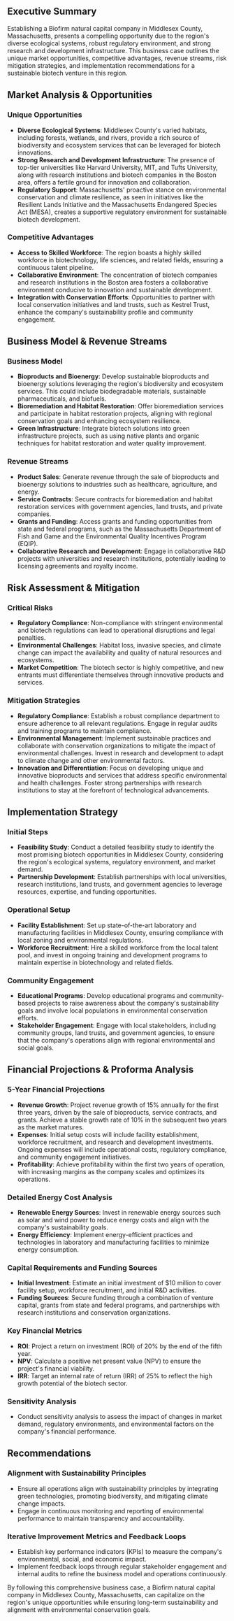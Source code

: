 ## Executive Summary

Establishing a Biofirm natural capital company in Middlesex County, Massachusetts, presents a compelling opportunity due to the region's diverse ecological systems, robust regulatory environment, and strong research and development infrastructure. This business case outlines the unique market opportunities, competitive advantages, revenue streams, risk mitigation strategies, and implementation recommendations for a sustainable biotech venture in this region.

## Market Analysis & Opportunities

### Unique Opportunities
- **Diverse Ecological Systems**: Middlesex County's varied habitats, including forests, wetlands, and rivers, provide a rich source of biodiversity and ecosystem services that can be leveraged for biotech innovations.
- **Strong Research and Development Infrastructure**: The presence of top-tier universities like Harvard University, MIT, and Tufts University, along with research institutions and biotech companies in the Boston area, offers a fertile ground for innovation and collaboration.
- **Regulatory Support**: Massachusetts' proactive stance on environmental conservation and climate resilience, as seen in initiatives like the Resilient Lands Initiative and the Massachusetts Endangered Species Act (MESA), creates a supportive regulatory environment for sustainable biotech development.

### Competitive Advantages
- **Access to Skilled Workforce**: The region boasts a highly skilled workforce in biotechnology, life sciences, and related fields, ensuring a continuous talent pipeline.
- **Collaborative Environment**: The concentration of biotech companies and research institutions in the Boston area fosters a collaborative environment conducive to innovation and sustainable development.
- **Integration with Conservation Efforts**: Opportunities to partner with local conservation initiatives and land trusts, such as Kestrel Trust, enhance the company's sustainability profile and community engagement.

## Business Model & Revenue Streams

### Business Model
- **Bioproducts and Bioenergy**: Develop sustainable bioproducts and bioenergy solutions leveraging the region's biodiversity and ecosystem services. This could include biodegradable materials, sustainable pharmaceuticals, and biofuels.
- **Bioremediation and Habitat Restoration**: Offer bioremediation services and participate in habitat restoration projects, aligning with regional conservation goals and enhancing ecosystem resilience.
- **Green Infrastructure**: Integrate biotech solutions into green infrastructure projects, such as using native plants and organic techniques for habitat restoration and water quality improvement.

### Revenue Streams
- **Product Sales**: Generate revenue through the sale of bioproducts and bioenergy solutions to industries such as healthcare, agriculture, and energy.
- **Service Contracts**: Secure contracts for bioremediation and habitat restoration services with government agencies, land trusts, and private companies.
- **Grants and Funding**: Access grants and funding opportunities from state and federal programs, such as the Massachusetts Department of Fish and Game and the Environmental Quality Incentives Program (EQIP).
- **Collaborative Research and Development**: Engage in collaborative R&D projects with universities and research institutions, potentially leading to licensing agreements and royalty income.

## Risk Assessment & Mitigation

### Critical Risks
- **Regulatory Compliance**: Non-compliance with stringent environmental and biotech regulations can lead to operational disruptions and legal penalties.
- **Environmental Challenges**: Habitat loss, invasive species, and climate change can impact the availability and quality of natural resources and ecosystems.
- **Market Competition**: The biotech sector is highly competitive, and new entrants must differentiate themselves through innovative products and services.

### Mitigation Strategies
- **Regulatory Compliance**: Establish a robust compliance department to ensure adherence to all relevant regulations. Engage in regular audits and training programs to maintain compliance.
- **Environmental Management**: Implement sustainable practices and collaborate with conservation organizations to mitigate the impact of environmental challenges. Invest in research and development to adapt to climate change and other environmental factors.
- **Innovation and Differentiation**: Focus on developing unique and innovative bioproducts and services that address specific environmental and health challenges. Foster strong partnerships with research institutions to stay at the forefront of technological advancements.

## Implementation Strategy

### Initial Steps
- **Feasibility Study**: Conduct a detailed feasibility study to identify the most promising biotech opportunities in Middlesex County, considering the region's ecological systems, regulatory environment, and market demand.
- **Partnership Development**: Establish partnerships with local universities, research institutions, land trusts, and government agencies to leverage resources, expertise, and funding opportunities.

### Operational Setup
- **Facility Establishment**: Set up state-of-the-art laboratory and manufacturing facilities in Middlesex County, ensuring compliance with local zoning and environmental regulations.
- **Workforce Recruitment**: Hire a skilled workforce from the local talent pool, and invest in ongoing training and development programs to maintain expertise in biotechnology and related fields.

### Community Engagement
- **Educational Programs**: Develop educational programs and community-based projects to raise awareness about the company's sustainability goals and involve local populations in environmental conservation efforts.
- **Stakeholder Engagement**: Engage with local stakeholders, including community groups, land trusts, and government agencies, to ensure that the company's operations align with regional environmental and social goals.

## Financial Projections & Proforma Analysis

### 5-Year Financial Projections
- **Revenue Growth**: Project revenue growth of 15% annually for the first three years, driven by the sale of bioproducts, service contracts, and grants. Achieve a stable growth rate of 10% in the subsequent two years as the market matures.
- **Expenses**: Initial setup costs will include facility establishment, workforce recruitment, and research and development investments. Ongoing expenses will include operational costs, regulatory compliance, and community engagement initiatives.
- **Profitability**: Achieve profitability within the first two years of operation, with increasing margins as the company scales and optimizes its operations.

### Detailed Energy Cost Analysis
- **Renewable Energy Sources**: Invest in renewable energy sources such as solar and wind power to reduce energy costs and align with the company's sustainability goals.
- **Energy Efficiency**: Implement energy-efficient practices and technologies in laboratory and manufacturing facilities to minimize energy consumption.

### Capital Requirements and Funding Sources
- **Initial Investment**: Estimate an initial investment of $10 million to cover facility setup, workforce recruitment, and initial R&D activities.
- **Funding Sources**: Secure funding through a combination of venture capital, grants from state and federal programs, and partnerships with research institutions and conservation organizations.

### Key Financial Metrics
- **ROI**: Project a return on investment (ROI) of 20% by the end of the fifth year.
- **NPV**: Calculate a positive net present value (NPV) to ensure the project's financial viability.
- **IRR**: Target an internal rate of return (IRR) of 25% to reflect the high growth potential of the biotech sector.

### Sensitivity Analysis
- Conduct sensitivity analysis to assess the impact of changes in market demand, regulatory environments, and environmental factors on the company's financial performance.

## Recommendations

### Alignment with Sustainability Principles
- Ensure all operations align with sustainability principles by integrating green technologies, promoting biodiversity, and mitigating climate change impacts.
- Engage in continuous monitoring and reporting of environmental performance to maintain transparency and accountability.

### Iterative Improvement Metrics and Feedback Loops
- Establish key performance indicators (KPIs) to measure the company's environmental, social, and economic impact.
- Implement feedback loops through regular stakeholder engagement and internal audits to refine the business model and operations continuously.

By following this comprehensive business case, a Biofirm natural capital company in Middlesex County, Massachusetts, can capitalize on the region's unique opportunities while ensuring long-term sustainability and alignment with environmental conservation goals.